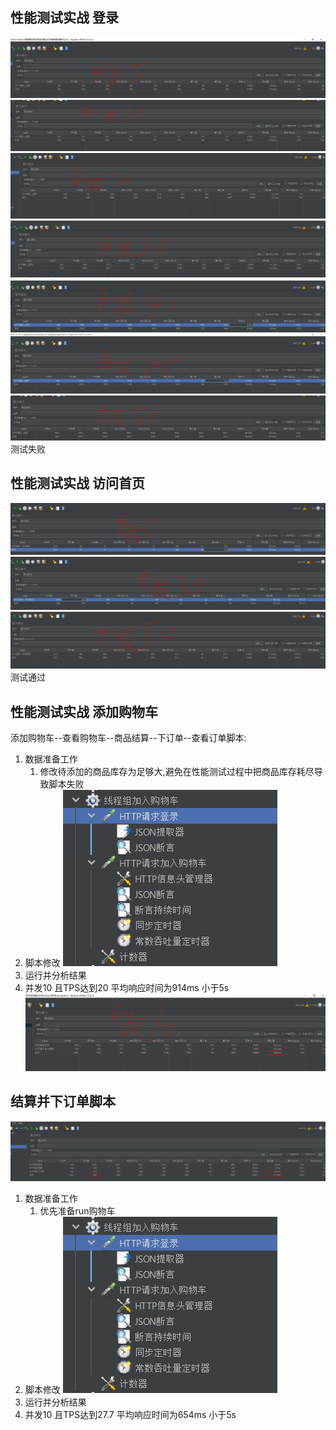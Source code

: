 ## 性能测试实战 登录
![img_10.png](img_10.png)
![img_9.png](img_9.png)
![img_11.png](img_11.png)
![img_12.png](img_12.png)
![img_14.png](img_14.png)
![img_15.png](img_15.png)
![img_13.png](img_13.png)
测试失败
<br>
## 性能测试实战 访问首页
![img_16.png](img_16.png)
![img_18.png](img_18.png)
![img_19.png](img_19.png)
测试通过
## 性能测试实战 添加购物车
添加购物车--查看购物车--商品结算--下订单--查看订单脚本:
1. 数据准备工作
   1. 修改待添加的商品库存为足够大,避免在性能测试过程中把商品库存耗尽导致脚本失败
2. 脚本修改
![img_21.png](img_21.png)
3. 运行并分析结果
4. 并发10 且TPS达到20 平均响应时间为914ms 小于5s
![img_20.png](img_20.png)
## 结算并下订单脚本
![img_22.png](img_22.png)
1. 数据准备工作
   1. 优先准备run购物车
2. 脚本修改
![img_21.png](img_21.png)
3. 运行并分析结果
4. 并发10 且TPS达到27.7 平均响应时间为654ms 小于5s